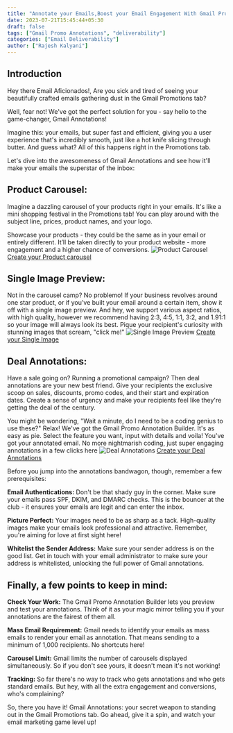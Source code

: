 ```yaml
---
title: "Annotate your Emails,Boost your Email Engagement With Gmail Promotions tab"
date: 2023-07-21T15:45:44+05:30
draft: false
tags: ["Gmail Promo Annotations", "deliverability"]
categories: ["Email Deliverability"]
author: ["Rajesh Kalyani"]
---
```

## Introduction
Hey there Email Aficionados!, Are you sick and tired of seeing your beautifully crafted emails gathering dust in the Gmail Promotions tab? 

Well, fear not! We've got the perfect solution for you - say hello to the game-changer, Gmail Annotations!

Imagine this: your emails, but super fast and efficient, giving you a user experience that's incredibly smooth, just like a hot knife slicing through butter. And guess what? All of this happens right in the Promotions tab.

Let's dive into the awesomeness of Gmail Annotations and see how it'll make your emails the superstar of the inbox:

## Product Carousel:
 Imagine a dazzling carousel of your products right in your emails. It's like a mini shopping festival in the Promotions tab! You can play around with the subject line, prices, product names, and your logo. 
 
 Showcase your products - they could be the same as in your email or entirely different. It’ll be taken directly to your product website - more engagement and a higher chance of conversions.
![Product Carousel](https://i.imgur.com/LJVWEIT.png)
[Create your Product carousel](https://emaildojo.io/gmail-promo-annotation-builder)

## Single Image Preview: 
Not in the carousel camp? No problemo! If your business revolves around one star product, or if you've built your email around a certain item, show it off with a single image preview. And hey, we support various aspect ratios, with high quality, however we recommend having 2:3, 4:5, 1:1, 3:2, and 1.91:1 so your image will always look its best. Pique your recipient's curiosity with stunning images that scream, "click me!"
![Single Image Preview](https://i.imgur.com/wlkCQ27.png)
[Create your Single Image](https://emaildojo.io/gmail-promo-annotation-builder)
## Deal Annotations: 
Have a sale going on? Running a promotional campaign? Then deal annotations are your new best friend. Give your recipients the exclusive scoop on sales, discounts, promo codes, and their start and expiration dates. Create a sense of urgency and make your recipients feel like they're getting the deal of the century.
<!-- <p style="text-align:center"> -->

<!-- </p> -->
You might be wondering, "Wait a minute, do I need to be a coding genius to use these?" Relax! We've got the Gmail Promo Annotation Builder. It's as easy as pie. Select the feature you want, input with details and voila! You've got your annotated email. No more nightmarish coding, just super engaging annotations in a few clicks here 
![Deal Annotations](https://i.imgur.com/hK8AclI.png)
[Create your Deal Annotations](https://emaildojo.io/gmail-promo-annotation-builder)

Before you jump into the annotations bandwagon, though, remember a few prerequisites:

**Email Authentications:** Don't be that shady guy in the corner. Make sure your emails pass SPF, DKIM, and DMARC checks. This is the bouncer at the club - it ensures your emails are legit and can enter the inbox.

**Picture Perfect:** Your images need to be as sharp as a tack. High-quality images make your emails look professional and attractive. Remember, you're aiming for love at first sight here!

**Whitelist the Sender Address:** Make sure your sender address is on the good list. Get in touch with your email administrator to make sure your address is whitelisted, unlocking the full power of Gmail annotations.

## Finally, a few points to keep in mind:

**Check Your Work:** The Gmail Promo Annotation Builder lets you preview and test your annotations. Think of it as your magic mirror telling you if your annotations are the fairest of them all.

**Mass Email Requirement:** Gmail needs to identify your emails as mass emails to render your email as annotation. That means sending to a minimum of 1,000 recipients. No shortcuts here!

**Carousel Limit:** Gmail limits the number of carousels displayed simultaneously. So if you don't see yours, it doesn't mean it's not working!

**Tracking:** So far there's no way to track who gets annotations and who gets standard emails. But hey, with all the extra engagement and conversions, who's complaining?

So, there you have it! Gmail Annotations: your secret weapon to standing out in the Gmail Promotions tab. Go ahead, give it a spin, and watch your email marketing game level up!


